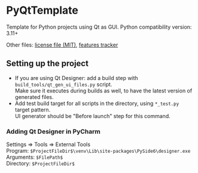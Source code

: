 # PyQtTemplate

Template for Python projects using Qt as GUI. Python compatibility version: 3.11+

Other files: [license file (MIT)](LICENSE), [features tracker](FEATURES.md)

## Setting up the project

* If you are using Qt Designer: add a build step with `build_tools/qt_gen_ui_files.py` script.  
  Make sure it executes during builds as well, to have the latest version of generated files.
* Add test build target for all scripts in the directory, using `*_test.py` target pattern.  
  UI generator should be "Before launch" step for this command.

### Adding Qt Designer in PyCharm

Settings => Tools => External Tools  
Program: `$ProjectFileDir$\venv\Lib\site-packages\PySide6\designer.exe`  
Arguments: `$FilePath$`  
Directory: `$ProjectFileDir$`